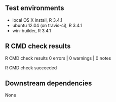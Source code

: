 ## Test environments
* local OS X install, R 3.4.1
* ubuntu 12.04 (on travis-ci), R 3.4.1
* win-builder, R 3.4.1

## R CMD check results
R CMD check results
0 errors | 0 warnings | 0 notes

R CMD check succeeded

## Downstream dependencies
None
